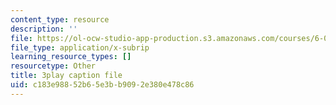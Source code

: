 ```yaml
---
content_type: resource
description: ''
file: https://ol-ocw-studio-app-production.s3.amazonaws.com/courses/6-0001-introduction-to-computer-science-and-programming-in-python-fall-2016/c183e98852b65e3bb9092e380e478c86_2__KumJsGXc.vtt
file_type: application/x-subrip
learning_resource_types: []
resourcetype: Other
title: 3play caption file
uid: c183e988-52b6-5e3b-b909-2e380e478c86
---
```

